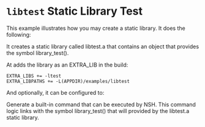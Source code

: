 # `libtest` Static Library Test

This example illustrates how you may create a static library. It does
the following:

It creates a static library called libtest.a that contains an object
that provides the symbol library\_test().

At adds the library as an EXTRA\_LIB in the build:

    EXTRA_LIBS += -ltest
    EXTRA_LIBPATHS += -L(APPDIR)/examples/libtest

And optionally, it can be configured to:

Generate a built-in command that can be executed by NSH. This command
logic links with the symbol library\_test() that will provided by the
libtest.a static library.
